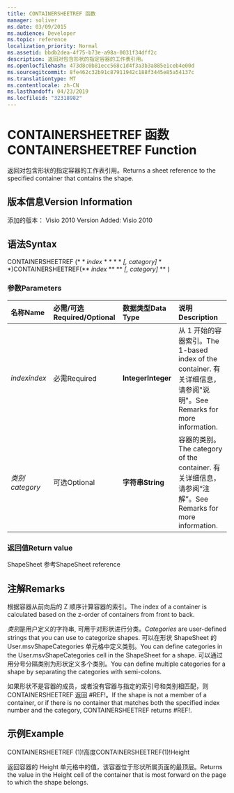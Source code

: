 ```yaml
---
title: CONTAINERSHEETREF 函数
manager: soliver
ms.date: 03/09/2015
ms.audience: Developer
ms.topic: reference
localization_priority: Normal
ms.assetid: bbdb2dea-4f75-b73e-a98a-0031f34dff2c
description: 返回对包含形状的指定容器的工作表引用。
ms.openlocfilehash: 473d8c0b81ecc568c1d4f3a3b3a885e1ceb4e00d
ms.sourcegitcommit: 8fe462c32b91c87911942c188f3445e85a54137c
ms.translationtype: MT
ms.contentlocale: zh-CN
ms.lasthandoff: 04/23/2019
ms.locfileid: "32318982"
---
```

# <a name="containersheetref-function"></a><span data-ttu-id="8e95a-103">CONTAINERSHEETREF 函数</span><span class="sxs-lookup"><span data-stu-id="8e95a-103">CONTAINERSHEETREF Function</span></span>

<span data-ttu-id="8e95a-104">返回对包含形状的指定容器的工作表引用。</span><span class="sxs-lookup"><span data-stu-id="8e95a-104">Returns a sheet reference to the specified container that contains the shape.</span></span>
  
## <a name="version-information"></a><span data-ttu-id="8e95a-105">版本信息</span><span class="sxs-lookup"><span data-stu-id="8e95a-105">Version Information</span></span>

<span data-ttu-id="8e95a-106">添加的版本： Visio 2010
</span><span class="sxs-lookup"><span data-stu-id="8e95a-106">Version Added: Visio 2010</span></span> 
  
## <a name="syntax"></a><span data-ttu-id="8e95a-107">语法</span><span class="sxs-lookup"><span data-stu-id="8e95a-107">Syntax</span></span>

<span data-ttu-id="8e95a-108">CONTAINERSHEETREF (\* \* *index* \* \* \* \* *[, category]* \* \*)</span><span class="sxs-lookup"><span data-stu-id="8e95a-108">CONTAINERSHEETREF(\*\* *index* \*\* \*\* *[, category]* \*\* )</span></span> 
  
### <a name="parameters"></a><span data-ttu-id="8e95a-109">参数</span><span class="sxs-lookup"><span data-stu-id="8e95a-109">Parameters</span></span>

|<span data-ttu-id="8e95a-110">**名称**</span><span class="sxs-lookup"><span data-stu-id="8e95a-110">**Name**</span></span>|<span data-ttu-id="8e95a-111">**必需/可选**</span><span class="sxs-lookup"><span data-stu-id="8e95a-111">**Required/Optional**</span></span>|<span data-ttu-id="8e95a-112">**数据类型**</span><span class="sxs-lookup"><span data-stu-id="8e95a-112">**Data Type**</span></span>|<span data-ttu-id="8e95a-113">**说明**</span><span class="sxs-lookup"><span data-stu-id="8e95a-113">**Description**</span></span>|
|:-----|:-----|:-----|:-----|
| <span data-ttu-id="8e95a-114">_index_</span><span class="sxs-lookup"><span data-stu-id="8e95a-114">_index_</span></span> <br/> |<span data-ttu-id="8e95a-115">必需</span><span class="sxs-lookup"><span data-stu-id="8e95a-115">Required</span></span>  <br/> |<span data-ttu-id="8e95a-116">**Integer**</span><span class="sxs-lookup"><span data-stu-id="8e95a-116">**Integer**</span></span> <br/> |<span data-ttu-id="8e95a-117">从 1 开始的容器索引。</span><span class="sxs-lookup"><span data-stu-id="8e95a-117">The 1-based index of the container.</span></span> <span data-ttu-id="8e95a-118">有关详细信息，请参阅"说明"。</span><span class="sxs-lookup"><span data-stu-id="8e95a-118">See Remarks for more information.</span></span>  <br/> |
| <span data-ttu-id="8e95a-119">_类别_</span><span class="sxs-lookup"><span data-stu-id="8e95a-119">_category_</span></span> <br/> |<span data-ttu-id="8e95a-120">可选</span><span class="sxs-lookup"><span data-stu-id="8e95a-120">Optional</span></span>  <br/> |<span data-ttu-id="8e95a-121">**字符串**</span><span class="sxs-lookup"><span data-stu-id="8e95a-121">**String**</span></span> <br/> |<span data-ttu-id="8e95a-122">容器的类别。</span><span class="sxs-lookup"><span data-stu-id="8e95a-122">The category of the container.</span></span> <span data-ttu-id="8e95a-123">有关详细信息，请参阅“注解”。</span><span class="sxs-lookup"><span data-stu-id="8e95a-123">See Remarks for more information.</span></span>  <br/> |
   
### <a name="return-value"></a><span data-ttu-id="8e95a-124">返回值</span><span class="sxs-lookup"><span data-stu-id="8e95a-124">Return value</span></span>

<span data-ttu-id="8e95a-125">ShapeSheet 参考</span><span class="sxs-lookup"><span data-stu-id="8e95a-125">ShapeSheet reference</span></span>
  
## <a name="remarks"></a><span data-ttu-id="8e95a-126">注解</span><span class="sxs-lookup"><span data-stu-id="8e95a-126">Remarks</span></span>

<span data-ttu-id="8e95a-127">根据容器从前向后的 Z 顺序计算容器的索引。</span><span class="sxs-lookup"><span data-stu-id="8e95a-127">The index of a container is calculated based on the z-order of containers from front to back.</span></span>
  
 <span data-ttu-id="8e95a-128">*类别*是用户定义的字符串, 可用于对形状进行分类。</span><span class="sxs-lookup"><span data-stu-id="8e95a-128">*Categories*  are user-defined strings that you can use to categorize shapes.</span></span> <span data-ttu-id="8e95a-129">可以在形状 ShapeSheet 的 User.msvShapeCategories 单元格中定义类别。</span><span class="sxs-lookup"><span data-stu-id="8e95a-129">You can define categories in the User.msvShapeCategories cell in the ShapeSheet for a shape.</span></span> <span data-ttu-id="8e95a-130">可以通过用分号分隔类别为形状定义多个类别。</span><span class="sxs-lookup"><span data-stu-id="8e95a-130">You can define multiple categories for a shape by separating the categories with semi-colons.</span></span> 
  
<span data-ttu-id="8e95a-131">如果形状不是容器的成员，或者没有容器与指定的索引号和类别相匹配，则 CONTAINERSHEETREF 返回 #REF!。</span><span class="sxs-lookup"><span data-stu-id="8e95a-131">If the shape is not a member of a container, or if there is no container that matches both the specified index number and the category, CONTAINERSHEETREF returns #REF!.</span></span>
  
## <a name="example"></a><span data-ttu-id="8e95a-132">示例</span><span class="sxs-lookup"><span data-stu-id="8e95a-132">Example</span></span>

<span data-ttu-id="8e95a-133">CONTAINERSHEETREF (1)!高度</span><span class="sxs-lookup"><span data-stu-id="8e95a-133">CONTAINERSHEETREF(1)!Height</span></span> 
  
<span data-ttu-id="8e95a-134">返回容器的 Height 单元格中的值，该容器位于形状所属页面的最顶层。</span><span class="sxs-lookup"><span data-stu-id="8e95a-134">Returns the value in the Height cell of the container that is most forward on the page to which the shape belongs.</span></span> 
  

